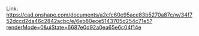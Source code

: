 Link: https://cad.onshape.com/documents/a2cfc60e95ace83b5270a87c/w/34f752dccd2da46c2842acbc/e/6eb80ece5143705d254c71e5?renderMode=0&uiState=6687e0d92a0ea65e6c04f14e

